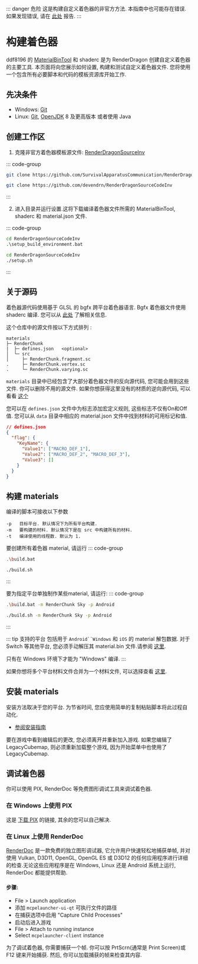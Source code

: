 ::: danger 危险
这是构建自定义着色器的非官方方法.
本指南中也可能存在错误.
如果发现错误, 请在 [此处](https://github.com/lonelyang/renderdragon-apk/issues) 报告.
:::
<br>

# 构建着色器

ddf8196 的 [MaterialBinTool](https://github.com/ddf8196/MaterialBinTool) 和 shaderc 是为 RenderDragon 创建自定义着色器的主要工具.
本页面将向您展示如何设置, 构建和测试自定义着色器文件.
您将使用一个包含所有必要脚本和代码的模板资源库开始工作.

## 先决条件 

* Windows: [Git](https://git-scm.com/download/win)
* Linux: [Git](https://git-scm.com/download/linux), [OpenJDK](https://openjdk.org/) 8 及更高版本 或者使用 Java

## 创建工作区

1. 克隆非官方着色器模板源文件: [RenderDragonSourceInv](https://github.com/SurvivalApparatusCommunication/RenderDragonSourceCodeInv)

::: code-group
```sh [Windows]
git clone https://github.com/SurvivalApparatusCommunication/RenderDragonSourceCodeInv
```
```sh [Linux]
git clone https://github.com/devendrn/RenderDragonSourceCodeInv
```
:::

2. 进入目录并运行设置.这将下载编译着色器文件所需的 MaterialBinTool, shaderc 和 material.json 文件.

::: code-group
```cmd [Windows]
cd RenderDragonSourceCodeInv
.\setup_build_environment.bat
```
```sh [Linux]
cd RenderDragonSourceCodeInv
./setup.sh
```
:::


## 关于源码

着色器源代码使用基于 GLSL 的 bgfx 跨平台着色器语言.
Bgfx 着色器文件使用 shaderc 编译.
您可以从 [此处](https://bkaradzic.github.io/bgfx/tools.html#shader-compiler-shaderc) 了解相关信息.

这个仓库中的源文件按以下方式排列 :
```
materials
├─ RenderChunk
|  ├─ defines.json   <optional>
│  └─ src
│     ├─ RenderChunk.fragment.sc
.     ├─ RenderChunk.vertex.sc
.     └─ RenderChunk.varying.sc
```

`materials` 目录中已经包含了大部分着色器文件的反向源代码, 您可能会用到这些文件.
你可以删除不用的源文件.
如果你想获得这里没有的材质的逆向源代码, 可以看看 [这个](https://github.com/Veka0/mcbe-shader-codebase)

您可以在 `defines.json` 文件中为标志添加宏定义规则, 这些标志不仅有On和Off值.
您可以从 `data` 目录中相应的 material.json 文件中找到材料的可用标记和值.

```json
// defines.json
{
  "flag": {
    "KeyName": {
      "Value1": ["MACRO_DEF_1"],
      "Value2": ["MACRO_DEF_2", "MACRO_DEF_3"],
      "Value3": []
    }
  }
}
```

## 构建 materials

编译的脚本可接收以下参数

```
-p   目标平台. 默认情况下为所有平台构建.
-m   要构建的材料. 默认情况下是在 src 中构建所有的材料.
-t   编译使用的线程数. 默认为 1.
```

要创建所有着色器 material, 请运行
::: code-group
```sh [Windows]
.\build.bat
```
```sh [Linux]
./build.sh
```
:::

要为指定平台单独制作某些material, 请运行:
::: code-group
```sh [Windows]
.\build.bat -m RenderChunk Sky -p Android
```
```sh [Linux]
./build.sh -m RenderChunk Sky -p Android
```
:::

::: tip 支持的平台
包括用于 `Android``Windows` 和 `iOS` 的 material 解包数据.
对于 Switch 等其他平台, 您必须手动解压其 material.bin 文件.请参阅 [这里](extra#unpack-data).

只有在 Windows 环境下才能为 "Windows" 编译.
:::

如果你想将多个平台材料文件合并为一个材料文件, 可以选择查看 [这里](extra#merged-data).

## 安装 materials

安装方法取决于您的平台.
为节省时间, 您应使用简单的复制粘贴脚本将此过程自动化.

* [参阅安装指南](../shaders/installation/start)

要在游戏中看到编辑后的更改, 您必须离开并重新加入游戏.
如果您编辑了 LegacyCubemap, 则必须重新加载整个游戏, 因为开始菜单中也使用了 LegacyCubemap.

## 调试着色器

你可以使用 PIX, RenderDoc 等免费图形调试工具来调试着色器.

### 在 Windows 上使用 PIX

这是 [下载 PIX](https://devblogs.microsoft.com/pix/download/) 的链接, 其余的您可以自己解决. 



### 在 Linux 上使用 RenderDoc

[RenderDoc](https://renderdoc.org/) 是一款免费的独立图形调试器, 它允许用户快速轻松地捕获单帧, 并对使用 Vulkan, D3D11, OpenGL, OpenGL ES 或 D3D12 的任何应用程序进行详细的检查.无论这些应用程序是在 Windows, Linux 还是 Android 系统上运行, RenderDoc 都能提供帮助.

#### 步骤:
* File > Launch application
* 添加 `mcpelauncher-ui-qt` 可执行文件的路径
* 在捕获选项中启用 "Capture Child Processes"
* 启动后进入游戏
* File > Attach to running instance
* Select `mcpelauncher-client` instance

为了调试着色器, 你需要捕获一个帧.
你可以按 PrtScrn(通常是 Print Screen)或 F12 键来开始捕获.
然后, 你可以加载捕获的帧来检查其内容.
